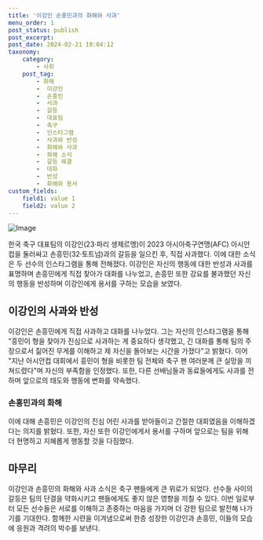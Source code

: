 ```yaml
---
title: '이강인 손흥민과의 화해와 사과'
menu_order: 1
post_status: publish
post_excerpt: 
post_date: 2024-02-21 19:04:12
taxonomy:
    category:
        - 사회
    post_tag:
        - 화해
        -  이강인
        -  손흥민
        -  사과
        -  갈등
        -  대표팀
        -  축구
        -  인스타그램
        -  사과와 반성
        -  화해와 사과
        -  화해 소식
        -  갈등 해결
        -  대화
        -  반성
        -  화해와 용서
custom_fields:
    field1: value 1
    field2: value 2
---
```


![Image](https://imgnews.pstatic.net/image/025/2024/02/21/0003342633_001_20240221095101051.jpg?type=w647)

한국 축구 대표팀의 이강인(23·파리 생제르맹)이 2023 아시아축구연맹(AFC) 아시안컵을 둘러싸고 손흥민(32·토트넘)과의 갈등을 일으킨 후, 직접 사과했다. 이에 대한 소식은 두 선수의 인스타그램을 통해 전해졌다. 이강인은 자신의 행동에 대한 반성과 사과를 표명하며 손흥민에게 직접 찾아가 대화를 나누었고, 손흥민 또한 강요를 불과했던 자신의 행동을 반성하며 이강인에게 용서를 구하는 모습을 보였다.
## 이강인의 사과와 반성
이강인은 손흥민에게 직접 사과하고 대화를 나누었다. 그는 자신의 인스타그램을 통해 "흥민이 형을 찾아가 진심으로 사과하는 게 중요하다 생각했고, 긴 대화를 통해 팀의 주장으로서 짊어진 무게를 이해하고 제 자신을 돌아보는 시간을 가졌다"고 밝혔다. 이어 "지난 아시안컵 대회에서 흥민이 형을 비롯한 팀 전체와 축구 팬 여러분께 큰 실망을 끼쳐드렸다"며 자신의 부족함을 인정했다. 또한, 다른 선배님들과 동료들에게도 사과를 전하며 앞으로의 태도와 행동에 변화를 약속했다.
### 손흥민과의 화해
이에 대해 손흥민은 이강인의 진심 어린 사과를 받아들이고 간절한 대회였음을 이해하겠다는 의지를 밝혔다. 또한, 자신 또한 이강인에게서 용서를 구하며 앞으로는 팀을 위해 더 현명하고 지혜롭게 행동할 것을 다짐했다.
## 마무리
이강인과 손흥민의 화해와 사과 소식은 축구 팬들에게 큰 위로가 되었다. 선수들 사이의 갈등은 팀의 단결을 약화시키고 팬들에게도 좋지 않은 영향을 끼칠 수 있다. 이번 일로부터 모든 선수들은 서로를 이해하고 존중하는 마음을 가지며 더 강한 팀으로 발전해 나가기를 기대한다. 함께한 시련을 이겨냄으로써 한층 성장한 이강인과 손흥민, 이들의 모습에 응원과 격려의 박수를 보낸다.
